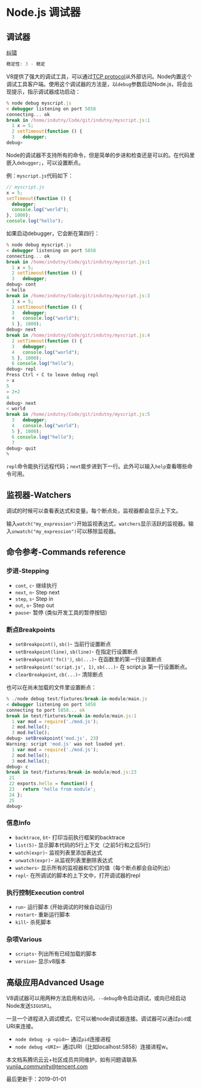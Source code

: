 # Node.js 调试器

## 调试器

[纠错](javascript:;)

```js
稳定性: 3 - 稳定
```

V8提供了强大的调试工具，可以通过[TCP protocol](http://code.google.com/p/v8/wiki/DebuggerProtocol)从外部访问。Node内置这个调试工具客户端。使用这个调试器的方法是，以`debug`参数启动Node.js，将会出现提示，指示调试器成功启动：

```js
% node debug myscript.js
< debugger listening on port 5858
connecting... ok
break in /home/indutny/Code/git/indutny/myscript.js:1
  1 x = 5;
  2 setTimeout(function () {
  3   debugger;
debug>
```

Node的调试器不支持所有的命令，但是简单的步进和检查还是可以的。在代码里嵌入`debugger;`，可以设置断点。

例：`myscript.js`代码如下：

```js
// myscript.js
x = 5;
setTimeout(function () {
  debugger;
  console.log("world");
}, 1000);
console.log("hello");
```

如果启动debugger，它会断在第四行：

```js
% node debug myscript.js
< debugger listening on port 5858
connecting... ok
break in /home/indutny/Code/git/indutny/myscript.js:1
  1 x = 5;
  2 setTimeout(function () {
  3   debugger;
debug> cont
< hello
break in /home/indutny/Code/git/indutny/myscript.js:3
  1 x = 5;
  2 setTimeout(function () {
  3   debugger;
  4   console.log("world");
  5 }, 1000);
debug> next
break in /home/indutny/Code/git/indutny/myscript.js:4
  2 setTimeout(function () {
  3   debugger;
  4   console.log("world");
  5 }, 1000);
  6 console.log("hello");
debug> repl
Press Ctrl + C to leave debug repl
> x
5
> 2+2
4
debug> next
< world
break in /home/indutny/Code/git/indutny/myscript.js:5
  3   debugger;
  4   console.log("world");
  5 }, 1000);
  6 console.log("hello");
  7
debug> quit
%
```

`repl`命令能执行远程代码；`next`能步进到下一行。此外可以输入`help`查看哪些命令可用。

## 监视器-Watchers

调试的时候可以查看表达式和变量。每个断点处，监视器都会显示上下文。

输入`watch("my_expression")`开始监视表达式，`watchers`显示活跃的监视器。输入`unwatch("my_expression")`可以移除监视器。

## 命令参考-Commands reference

### 步进-Stepping

- `cont`, `c`- 继续执行
- `next`, `n`- Step next
- `step`, `s`- Step in
- `out`, `o`- Step out
- `pause`- 暂停 (类似开发工具的暂停按钮)

### 断点Breakpoints

- `setBreakpoint()`, `sb()`- 当前行设置断点
- `setBreakpoint(line)`, `sb(line)`- 在指定行设置断点
- `setBreakpoint('fn()')`, `sb(...)`- 在函数里的第一行设置断点
- `setBreakpoint('script.js', 1)`, `sb(...)`- 在 script.js 第一行设置断点。
- `clearBreakpoint`, `cb(...)`- 清除断点

也可以在尚未加载的文件里设置断点：

```js
% ./node debug test/fixtures/break-in-module/main.js
< debugger listening on port 5858
connecting to port 5858... ok
break in test/fixtures/break-in-module/main.js:1
  1 var mod = require('./mod.js');
  2 mod.hello();
  3 mod.hello();
debug> setBreakpoint('mod.js', 23)
Warning: script 'mod.js' was not loaded yet.
  1 var mod = require('./mod.js');
  2 mod.hello();
  3 mod.hello();
debug> c
break in test/fixtures/break-in-module/mod.js:23
 21
 22 exports.hello = function() {
 23   return 'hello from module';
 24 };
 25
debug>
```

### 信息Info

- `backtrace`, `bt`- 打印当前执行框架的backtrace
- `list(5)`- 显示脚本代码的5行上下文（之前5行和之后5行）
- `watch(expr)`- 监视列表里添加表达式
- `unwatch(expr)`- 从监视列表里删除表达式
- `watchers`- 显示所有的监视器和它们的值（每个断点都会自动列出）
- `repl`- 在所调试的脚本的上下文中，打开调试器的repl

### 执行控制Execution control

- `run`- 运行脚本 (开始调试的时候自动运行)
- `restart`- 重新运行脚本
- `kill`- 杀死脚本

### 杂项Various

- `scripts`- 列出所有已经加载的脚本
- `version`- 显示v8版本

## 高级应用Advanced Usage

V8调试器可以用两种方法启用和访问，`--debug`命令启动调试，或向已经启动Node发送`SIGUSR1`。

一旦一个进程进入调试模式，它可以被node调试器连接。调试器可以通过`pid`或URI来连接。

- `node debug -p <pid>`- 通过`pid`连接进程
- `node debug <URI>`- 通过URI（比如localhost:5858）连接进程w。

本文档系腾讯云云+社区成员共同维护，如有问题请联系 yunjia_community@tencent.com

最后更新于：2019-01-01